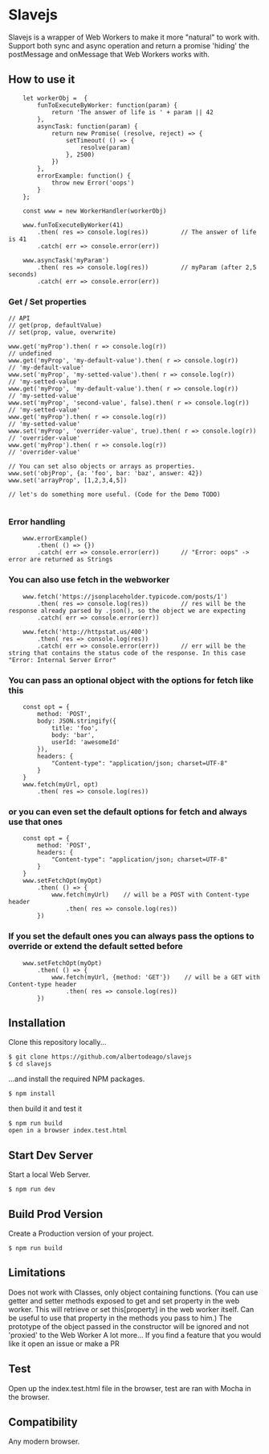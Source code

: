 # Slavejs

Slavejs is a wrapper of Web Workers to make it more "natural" to work with. Support both sync and async operation and return a promise 'hiding' the postMessage and onMessage that Web Workers works with.

## How to use it

```
    let workerObj =  {
        funToExecuteByWorker: function(param) {
            return 'The answer of life is ' + param || 42
        },
        asyncTask: function(param) {
            return new Promise( (resolve, reject) => {
                setTimeout( () => {
                    resolve(param)
                }, 2500)
            })
        },
        errorExample: function() {
            throw new Error('oops')
        }
    };

    const www = new WorkerHandler(workerObj)
    
    www.funToExecuteByWorker(41)
        .then( res => console.log(res))         // The answer of life is 41
        .catch( err => console.error(err))

    www.asyncTask('myParam')
        .then( res => console.log(res))         // myParam (after 2,5 seconds)
        .catch( err => console.error(err))
```
### Get / Set properties
```
// API
// get(prop, defaultValue)
// set(prop, value, overwrite)

www.get('myProp').then( r => console.log(r))                             // undefined
www.get('myProp', 'my-default-value').then( r => console.log(r))         // 'my-default-value'
www.set('myProp', 'my-setted-value').then( r => console.log(r))          // 'my-setted-value'
www.get('myProp', 'my-default-value').then( r => console.log(r))         // 'my-setted-value'
www.set('myProp', 'second-value', false).then( r => console.log(r))      // 'my-setted-value'
www.get('myProp').then( r => console.log(r))                             // 'my-setted-value'
www.set('myProp', 'overrider-value', true).then( r => console.log(r))    // 'overrider-value'
www.get('myProp').then( r => console.log(r))                             // 'overrider-value'

// You can set also objects or arrays as properties.
www.set('objProp', {a: 'foo', bar: 'baz', answer: 42})
www.set('arrayProp', [1,2,3,4,5])

// let's do something more useful. (Code for the Demo TODO)


```

### Error handling
```
    www.errorExample()
        .then( () => {})
        .catch( err => console.error(err))      // "Error: oops" -> error are returned as Strings
```

### You can also use fetch in the webworker
```
    www.fetch('https://jsonplaceholder.typicode.com/posts/1')
        .then( res => console.log(res))         // res will be the response already parsed by .json(), so the object we are expecting
        .catch( err => console.error(err))

    www.fetch('http://httpstat.us/400')
        .then( res => console.log(res))
        .catch( err => console.error(err))      // err will be the string that contains the status code of the response. In this case "Error: Internal Server Error"
```

### You can pass an optional object with the options for fetch like this
```
    const opt = { 
        method: 'POST',
        body: JSON.stringify({
            title: 'foo',
            body: 'bar',
            userId: 'awesomeId'
        }),
        headers: {
            "Content-type": "application/json; charset=UTF-8"
        }
    }
    www.fetch(myUrl, opt)
        .then( res => console.log(res))
```

### or you can even set the default options for fetch and always use that ones
```
    const opt = {
        method: 'POST',
        headers: {
            "Content-type": "application/json; charset=UTF-8"
        }
    }
    www.setFetchOpt(myOpt)
        .then( () => {
            www.fetch(myUrl)    // will be a POST with Content-type header
                .then( res => console.log(res))
        })
```

### If you set the default ones you can always pass the options to override or extend the default setted before
```
    www.setFetchOpt(myOpt)
        .then( () => {
            www.fetch(myUrl, {method: 'GET'})    // will be a GET with Content-type header
                .then( res => console.log(res))
        })

```

## Installation

Clone this repository locally...

```
$ git clone https://github.com/albertodeago/slavejs
$ cd slavejs
```

...and install the required NPM packages.

```
$ npm install
```

then build it and test it

```
$ npm run build
open in a browser index.test.html
```

## Start Dev Server

Start a local Web Server.

```
$ npm run dev
```

## Build Prod Version

Create a Production version of your project.

```
$ npm run build
```

## Limitations

Does not work with Classes, only object containing functions. (You can use getter and setter methods exposed to get and set property in the web worker. This will retrieve or set this[property] in the web worker itself. Can be useful to use that property in the methods you pass to him.)
The prototype of the object passed in the constructor will be ignored and not 'proxied' to the Web Worker
A lot more... If you find a feature that you would like it open an issue or make a PR

## Test

Open up the index.test.html file in the browser, test are ran with Mocha in the browser.

## Compatibility

Any modern browser.